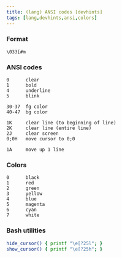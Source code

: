 ```yaml
---
title: (lang) ANSI codes [devhints]
tags: [lang,devhints,ansi,colors]
---
```


### Format

```
\033[#m
```

### ANSI codes

```
0      clear
1      bold
4      underline
5      blink

30-37  fg color
40-47  bg color

1K     clear line (to beginning of line)
2K     clear line (entire line)
2J     clear screen
0;0H   move cursor to 0;0

1A     move up 1 line
```

### Colors

```
0      black
1      red
2      green
3      yellow
4      blue
5      magenta
6      cyan
7      white
```

### Bash utilities

```sh
hide_cursor() { printf "\e[?25l"; }
show_cursor() { printf "\e[?25h"; }
```
